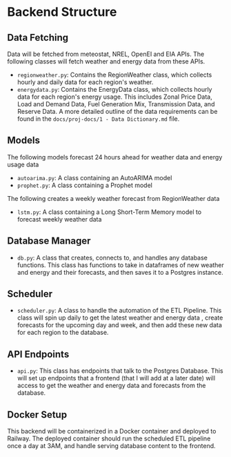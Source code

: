 # Backend Structure

## Data Fetching

Data will be fetched from meteostat, NREL, OpenEI and EIA APIs. The following classes will fetch weather and energy data from these APIs.

- `regionweather.py`: Contains the RegionWeather class, which collects hourly and daily data for each region's weather.
- `energydata.py`: Contains the EnergyData class, which collects hourly data for each region's energy usage. This includes Zonal Price Data, Load and Demand Data, Fuel Generation Mix, Transmission Data, and Reserve Data. A more detailed outline of the data requirements can be found in the `docs/proj-docs/1 - Data Dictionary.md` file.

## Models

The following models forecast 24 hours ahead for weather data and energy usage data

- `autoarima.py`: A class containing an AutoARIMA model
- `prophet.py`: A class containing a Prophet model

The following creates a weekly weather forecast from RegionWeather data

- `lstm.py`: A class containing a Long Short-Term Memory model to forecast weekly weather data

## Database Manager

- `db.py`: A class that creates, connects to, and handles any database functions. This class has functions to take in dataframes of new weather and energy and their forecasts, and then saves it to a Postgres instance.

## Scheduler

- `scheduler.py`: A class to handle the automation of the ETL Pipeline. This class will spin up daily to get the latest weather and energy data , create forecasts for the upcoming day and week, and then add these new data for each region to the database.

## API Endpoints

- `api.py`: This class has endpoints that talk to the Postgres Database. This will set up endpoints that a frontend (that I will add at a later date) will access to get the weather and energy data and forecasts from the database.

## Docker Setup

This backend will be containerized in a Docker container and deployed to Railway. The deployed container should run the scheduled ETL pipeline once a day at 3AM, and handle serving database content to the frontend.
